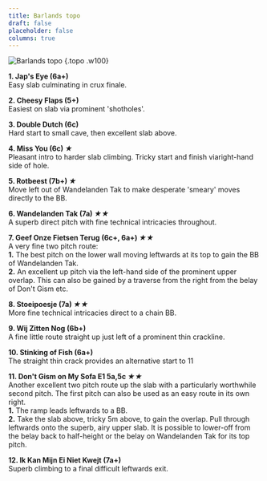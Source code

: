 ```yaml
---
title: Barlands topo
draft: false
placeholder: false
columns: true
---
```





![Barlands topo](/img/south-wales/the-gower/bartop.gif)
{.topo .w100}

**1. Jap's Eye  (6a+)**  
Easy slab culminating in crux finale.

**2. Cheesy Flaps  (5+)**  
Easiest on slab via prominent 'shotholes'.

**3. Double Dutch  (6c)**  
Hard start to small cave, then excellent slab above.

**4. Miss You  (6c) *★***  
Pleasant intro to harder slab climbing. Tricky start and finish viaright-hand side of hole.

**5. Rotbeest  (7b+) *★***  
Move left out of Wandelanden Tak to make desperate 'smeary' moves directly to the BB.

**6. Wandelanden Tak  (7a) *★★***  
A superb direct pitch with fine technical intricacies throughout.

**7. Geef Onze Fietsen Terug  (6c+, 6a+) *★★***  
A very fine two pitch route:  
**1.** The best pitch on the lower wall moving leftwards at its top to gain the BB of Wandelanden Tak.  
**2.** An excellent up pitch via the left-hand side of the prominent upper overlap. This can also be gained by a traverse from the right from the belay of Don't Gism etc.

**8. Stoeipoesje  (7a) *★★***  
More fine technical intricacies direct to a chain BB.

**9. Wij Zitten Nog  (6b+)**  
A fine little route straight up just left of a prominent thin crackline.

**10. Stinking of Fish  (6a+)**  
The straight thin crack provides an alternative start to 11

**11. Don't Gism on My Sofa  E1 5a,5c *★★***  
Another excellent two pitch route up the slab with a particularly worthwhile second pitch. The first pitch can also be used as an easy route in its own right.  
**1.** The ramp leads leftwards to a BB.  
**2.** Take the slab above, tricky 5m above, to gain the overlap. Pull through leftwards onto the superb, airy upper slab. It is possible to lower-off from the belay back to half-height or the belay on Wandelanden Tak for its top pitch.

**12. Ik Kan Mijn Ei Niet Kwejt  (7a+)**  
Superb climbing to a final difficult leftwards exit.